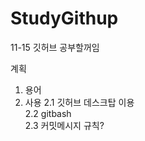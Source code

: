# StudyGithup

11-15 깃허브 공부할꺼임


계획

1. 용어
2. 사용
  2.1 깃허브 데스크탑 이용   
  2.2 gitbash   
  2.3 커밋메시지 규칙?   
